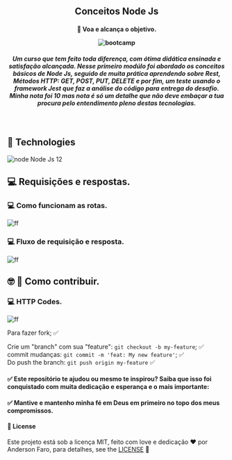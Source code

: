 <h2 align="center"> Conceitos Node Js </h2>

<h4 align="center">

🚀 Voa e alcança o objetivo.

![bootcamp](https://user-images.githubusercontent.com/3237047/85075213-31fa8800-b194-11ea-8b4e-12e8df42ded5.jpg)

</h4>

<h5 align="center">
Um curso que tem feito toda diferença, com ótima didática ensinada e satisfação alcançada. Nesse primeiro modúlo foi abordado
os conceitos básicos de Node Js, seguido de muita prática aprendendo sobre Rest, Métodos HTTP: GET, POST, PUT, DELETE e por fim, um teste usando o framework Jest que faz a análise do código para entrega do desafio.
Minha nota foi 10 mas nota é só um detalhe que não deve embaçar a tua procura pelo entendimento pleno destas tecnologias.

</h5>
<br/>

## :rocket: Technologies

 ![node](https://user-images.githubusercontent.com/3237047/82362958-8cf95d80-99e3-11ea-870a-aeb1a046b8d8.png) Node Js 12 &nbsp;

## :computer: Requisições e respostas.
### :computer: Como funcionam as rotas.

![ff](https://user-images.githubusercontent.com/3237047/85076391-67a07080-b196-11ea-8b27-49957fc38061.png)

### :computer: Fluxo de requisição e resposta.

![ff](https://user-images.githubusercontent.com/3237047/85076737-23fa3680-b197-11ea-9d0d-c68bd9ba703a.png)

## :nerd_face: :rocket: Como contribuir.

### :computer: HTTP Codes.
![ff](https://user-images.githubusercontent.com/3237047/85077051-c4505b00-b197-11ea-92ff-cbcedb6886b0.png)

Para fazer fork; :white_check_mark:

Crie um "branch" com sua "feature": `git checkout -b my-feature`; :white_check_mark: <br/>
commit mudanças: `git commit -m 'feat: My new feature'`; :white_check_mark:<br/>
 Do push the branch: `git push origin my-feature` :white_check_mark:

####  :white_check_mark:  Este repositório te ajudou ou mesmo te inspirou? Saiba que isso foi conquistado com muita dedicação e esperança e o mais importante:
#### :white_check_mark:  Mantive e mantenho minha fé em <b>Deus</b> em primeiro no topo dos meus compromissos.

#### :page_facing_up: License
Este projeto está sob a licença  MIT, feito com love e dedicação :hearts: por Anderson Faro, para detalhes, see the [LICENSE](LICENSE.md) 👋























